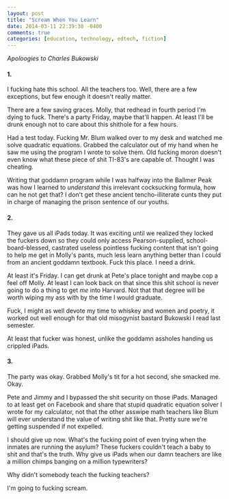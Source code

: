 ```yaml
---
layout: post
title: "Scream When You Learn"
date: 2014-03-11 22:39:38 -0400
comments: true
categories: [education, technology, edtech, fiction]
---
```


*Apoloogies to Charles Bukowski*

#### 1.

I fucking hate this school. All the teachers too. Well, there are a few exceptions, but few enough it doesn't really matter.

There are a few saving graces. Molly, that redhead in fourth period I'm dying to fuck. There's a party Friday, maybe that'll happen. At least I'll be drunk enough not to care about this shithole for a few hours.

Had a test today. Fucking Mr. Blum walked over to my desk and watched me solve quadratic equations. Grabbed the calculator out of my hand when he saw me using the program I wrote to solve them. Old fucking moron doesn't even know what these piece of shit TI-83's are capable of. Thought I was cheating.

<!-- more -->

Writing that goddamn program while I was halfway into the Ballmer Peak was how I learned to *understand* this irrelevant cocksucking formula, how can he not get that? I don't get these ancient tencho-illiterate cunts they put in charge of managing the prison sentence of our youths.

#### 2.

They gave us all iPads today. It was exciting until we realized they locked the fuckers down so they could only access Pearson-supplied, school-board-blessed, castrated useless pointless fucking content that isn't going to help me get in Molly's pants, much less learn anything better than I could from an ancient goddamn textbook. Fuck this place. I need a drink.

At least it's Friday. I can get drunk at Pete's place tonight and maybe cop a feel off Molly. At least I can look back on that since this shit school is never going to do a thing to get *me* into Harvard. Not that that degree will be worth wiping my ass with by the time I would graduate.

Fuck, I might as well devote my time to whiskey and women and poetry, it worked out well enough for that old misogynist bastard Bukowski I read last semester.

At least that fucker was honest, unlike the goddamn assholes handing us crippled iPads.

#### 3.

The party was okay. Grabbed Molly's tit for a hot second, she smacked me. Okay.

Pete and Jimmy and I bypassed the shit security on those iPads. Managed to at least get on Facebook and share that stupid quadratic equation solver I wrote for my calculator, not that the other asswipe math teachers like Blum will ever understand the value of writing shit like that. Pretty sure we're getting suspended if not expelled.

I should give up now. What's the fucking point of even trying when the inmates are running the asylum? These fuckers couldn't teach a baby to shit and that's the truth. Why give us iPads when our damn teachers are like a million chimps banging on a million typewriters?

Why didn't somebody teach the fucking teachers?

I'm going to fucking scream.
